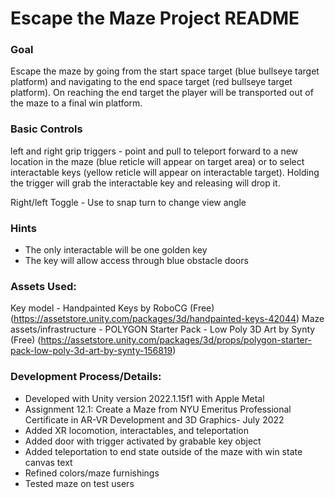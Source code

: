 # Escape the Maze Project README


### Goal 
Escape the maze by going from the start space target (blue bullseye target platform) and navigating to the end space target (red bullseye target platform). On reaching the end target the player will be transported out of the maze to a final win platform.

### Basic Controls
left and right grip triggers - point and pull to teleport forward to a new location in the maze (blue reticle will appear on target area) or to select interactable keys (yellow reticle will appear on interactable target). Holding the trigger will grab the interactable key and releasing will drop it.

Right/left Toggle - Use to snap turn to change view angle

### Hints
- The only interactable will be one golden key
- The key will allow access through blue obstacle doors



### Assets Used:
Key model - Handpainted Keys by RoboCG (Free) (https://assetstore.unity.com/packages/3d/handpainted-keys-42044)
Maze assets/infrastructure - POLYGON Starter Pack - Low Poly 3D Art by Synty (Free) (https://assetstore.unity.com/packages/3d/props/polygon-starter-pack-low-poly-3d-art-by-synty-156819)


### Development Process/Details:
- Developed with Unity version 2022.1.15f1 with Apple Metal
- Assignment 12.1: Create a Maze from NYU Emeritus Professional Certificate in AR-VR Development and 3D Graphics- July 2022
- Added XR locomotion, interactables, and teleportation
- Added door with trigger activated by grabable key object
- Added teleportation to end state outside of the maze with win state canvas text
- Refined colors/maze furnishings 
- Tested maze on test users


